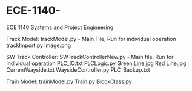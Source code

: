 # ECE-1140-
ECE 1140 Systems and Project Engineering

Track Model: 
  trackModel.py - Main File, Run for individual operation
  trackImport.py
  image.png
  
SW Track Controller:
  SWTrackControllerNew.py - Main file, Run for individual operation
  PLC_IO.txt
  PLCLogic.py
  Green Line.jpg
  Red Line.jpg
  CurrentWayside.txt
  WaysideController.py
  PLC_Backup.txt
  
Train Model:
  trainModel.py
  Train.py
  BlockClass.py
